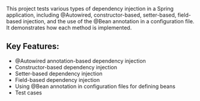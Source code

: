 This project tests various types of dependency injection in a Spring application, including @Autowired, constructor-based, setter-based, field-based injection, and the use of the @Bean annotation in a configuration file. 
It demonstrates how each method is implemented.

## Key Features:
- @Autowired annotation-based dependency injection
- Constructor-based dependency injection
- Setter-based dependency injection
- Field-based dependency injection
- Using @Bean annotation in configuration files for defining beans
- Test cases
